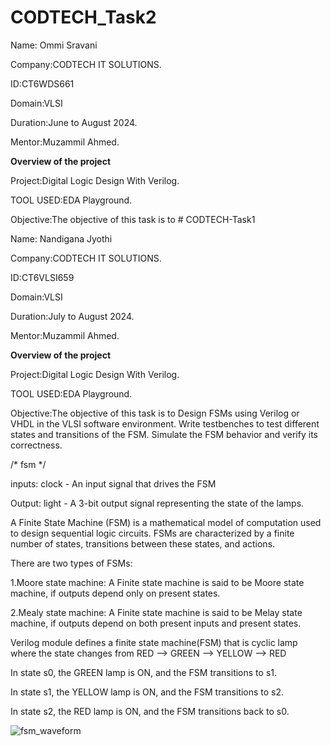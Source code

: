 # CODTECH_Task2

Name: Ommi Sravani

Company:CODTECH IT SOLUTIONS.

ID:CT6WDS661

Domain:VLSI

Duration:June to August 2024.

Mentor:Muzammil Ahmed.

**Overview of the project**

Project:Digital Logic Design With Verilog.

TOOL USED:EDA Playground.

Objective:The objective of this task is to # CODTECH-Task1

Name: Nandigana Jyothi

Company:CODTECH IT SOLUTIONS.

ID:CT6VLSI659

Domain:VLSI

Duration:July to August 2024.

Mentor:Muzammil Ahmed.

**Overview of the project**

Project:Digital Logic Design With Verilog.

TOOL USED:EDA Playground.

Objective:The objective of this task is to Design FSMs using Verilog or VHDL in the VLSI software environment. Write testbenches to test different states and transitions of the FSM. Simulate the FSM behavior and verify its correctness.

/* fsm */

inputs: clock - An input signal that drives the FSM

Output: light - A 3-bit output signal representing the state of the lamps.

A Finite State Machine (FSM) is a mathematical model of computation used to design sequential logic circuits. FSMs are characterized by a finite number of states, transitions between these states, and actions. 

There are two types of FSMs:

1.Moore state machine: A Finite state machine is said to be Moore state machine, if outputs depend only on present states.

2.Mealy state machine: A Finite state machine is said to be Melay state machine, if outputs depend on both present inputs and present states.

Verilog module defines a finite state machine(FSM) that is cyclic lamp where the state changes from RED --> GREEN --> YELLOW --> RED

In state s0, the GREEN lamp is ON, and the FSM transitions to s1.

In state s1, the YELLOW lamp is ON, and the FSM transitions to s2.

In state s2, the RED lamp is ON, and the FSM transitions back to s0.


![fsm_waveform](https://github.com/user-attachments/assets/477a0952-3dac-47ba-8b59-29789acbf6b6)



